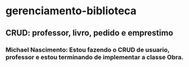 # gerenciamento-biblioteca

## CRUD: professor, livro, pedido e emprestimo
### Michael Nascimento: Estou fazendo o CRUD de usuario, professor e estou terminando de implementar a classe Obra.
